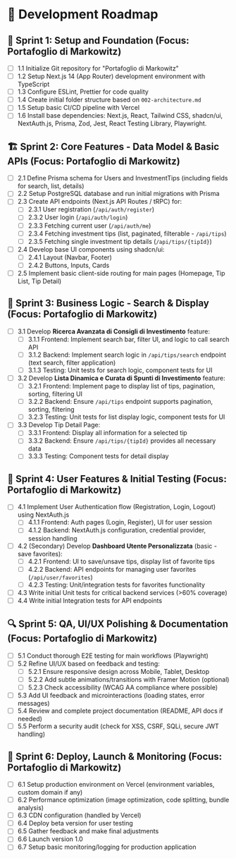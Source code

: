 # 📝 Development Roadmap

## 🎯 Sprint 1: Setup and Foundation (Focus: Portafoglio di Markowitz)
- [ ] 1.1 Initialize Git repository for "Portafoglio di Markowitz"
- [ ] 1.2 Setup Next.js 14 (App Router) development environment with TypeScript
- [ ] 1.3 Configure ESLint, Prettier for code quality
- [ ] 1.4 Create initial folder structure based on `002-architecture.md`
- [ ] 1.5 Setup basic CI/CD pipeline with Vercel
- [ ] 1.6 Install base dependencies: Next.js, React, Tailwind CSS, shadcn/ui, NextAuth.js, Prisma, Zod, Jest, React Testing Library, Playwright.

## 🏗️ Sprint 2: Core Features - Data Model & Basic APIs (Focus: Portafoglio di Markowitz)
- [ ] 2.1 Define Prisma schema for Users and InvestmentTips (including fields for search, list, details)
- [ ] 2.2 Setup PostgreSQL database and run initial migrations with Prisma
- [ ] 2.3 Create API endpoints (Next.js API Routes / tRPC) for:
    - [ ] 2.3.1 User registration (`/api/auth/register`)
    - [ ] 2.3.2 User login (`/api/auth/login`)
    - [ ] 2.3.3 Fetching current user (`/api/auth/me`)
    - [ ] 2.3.4 Fetching investment tips (list, paginated, filterable - `/api/tips`)
    - [ ] 2.3.5 Fetching single investment tip details (`/api/tips/{tipId}`)
- [ ] 2.4 Develop base UI components using shadcn/ui:
    - [ ] 2.4.1 Layout (Navbar, Footer)
    - [ ] 2.4.2 Buttons, Inputs, Cards
- [ ] 2.5 Implement basic client-side routing for main pages (Homepage, Tip List, Tip Detail)

## 🔄 Sprint 3: Business Logic - Search & Display (Focus: Portafoglio di Markowitz)
- [ ] 3.1 Develop **Ricerca Avanzata di Consigli di Investimento** feature:
  - [ ] 3.1.1 Frontend: Implement search bar, filter UI, and logic to call search API
  - [ ] 3.1.2 Backend: Implement search logic in `/api/tips/search` endpoint (text search, filter application)
  - [ ] 3.1.3 Testing: Unit tests for search logic, component tests for UI
- [ ] 3.2 Develop **Lista Dinamica e Curata di Spunti di Investimento** feature:
  - [ ] 3.2.1 Frontend: Implement page to display list of tips, pagination, sorting, filtering UI
  - [ ] 3.2.2 Backend: Ensure `/api/tips` endpoint supports pagination, sorting, filtering
  - [ ] 3.2.3 Testing: Unit tests for list display logic, component tests for UI
- [ ] 3.3 Develop Tip Detail Page:
  - [ ] 3.3.1 Frontend: Display all information for a selected tip
  - [ ] 3.3.2 Backend: Ensure `/api/tips/{tipId}` provides all necessary data
  - [ ] 3.3.3 Testing: Component tests for detail display

## 🌟 Sprint 4: User Features & Initial Testing (Focus: Portafoglio di Markowitz)
- [ ] 4.1 Implement User Authentication flow (Registration, Login, Logout) using NextAuth.js
  - [ ] 4.1.1 Frontend: Auth pages (Login, Register), UI for user session
  - [ ] 4.1.2 Backend: NextAuth.js configuration, credential provider, session handling
- [ ] 4.2 (Secondary) Develop **Dashboard Utente Personalizzata** (basic - save favorites):
  - [ ] 4.2.1 Frontend: UI to save/unsave tips, display list of favorite tips
  - [ ] 4.2.2 Backend: API endpoints for managing user favorites (`/api/user/favorites`)
  - [ ] 4.2.3 Testing: Unit/integration tests for favorites functionality
- [ ] 4.3 Write initial Unit tests for critical backend services (>60% coverage)
- [ ] 4.4 Write initial Integration tests for API endpoints

## 🔍 Sprint 5: QA, UI/UX Polishing & Documentation (Focus: Portafoglio di Markowitz)
- [ ] 5.1 Conduct thorough E2E testing for main workflows (Playwright)
- [ ] 5.2 Refine UI/UX based on feedback and testing:
    - [ ] 5.2.1 Ensure responsive design across Mobile, Tablet, Desktop
    - [ ] 5.2.2 Add subtle animations/transitions with Framer Motion (optional)
    - [ ] 5.2.3 Check accessibility (WCAG AA compliance where possible)
- [ ] 5.3 Add UI feedback and microinteractions (loading states, error messages)
- [ ] 5.4 Review and complete project documentation (README, API docs if needed)
- [ ] 5.5 Perform a security audit (check for XSS, CSRF, SQLi, secure JWT handling)

## 🚀 Sprint 6: Deploy, Launch & Monitoring (Focus: Portafoglio di Markowitz)
- [ ] 6.1 Setup production environment on Vercel (environment variables, custom domain if any)
- [ ] 6.2 Performance optimization (image optimization, code splitting, bundle analysis)
- [ ] 6.3 CDN configuration (handled by Vercel)
- [ ] 6.4 Deploy beta version for user testing
- [ ] 6.5 Gather feedback and make final adjustments
- [ ] 6.6 Launch version 1.0
- [ ] 6.7 Setup basic monitoring/logging for production application